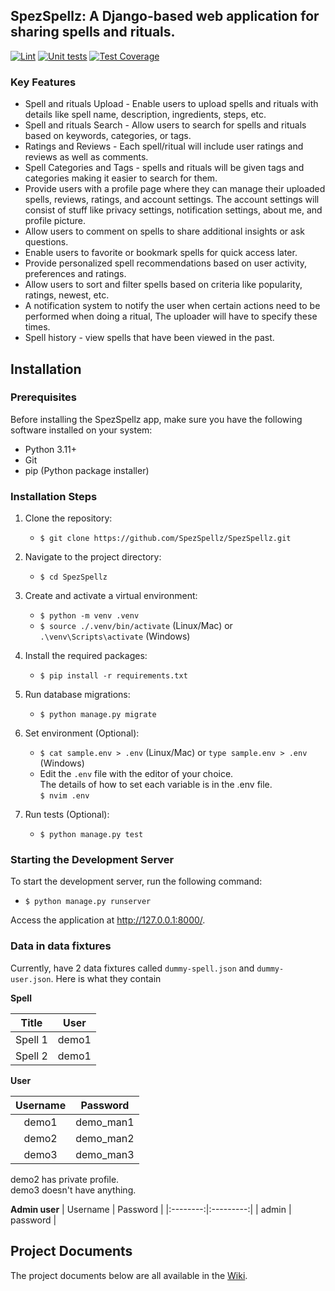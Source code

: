 ## SpezSpellz: A Django-based web application for sharing spells and rituals.
[![Lint](https://github.com/SpezSpellz/SpezSpellz/actions/workflows/lints.yml/badge.svg)](https://github.com/SpezSpellz/SpezSpellz/actions/workflows/lints.yml) [![Unit tests](https://github.com/SpezSpellz/SpezSpellz/actions/workflows/tests.yml/badge.svg)](https://github.com/SpezSpellz/SpezSpellz/actions/workflows/tests.yml)  [![Test Coverage](https://img.shields.io/endpoint?logo=onlyoffice&url=https%3A%2F%2Fgist.githubusercontent.com%2FPawat-Sarnchawanakit%2F74324528e3a6e88099627fcb0455dc5b%2Fraw)](https://github.com/SpezSpellz/SpezSpellz/actions/workflows/coverage.yml)
### Key Features
- Spell and rituals Upload - Enable users to upload spells and rituals with details like spell name, description, ingredients, steps, etc.
- Spell and rituals Search - Allow users to search for spells and rituals based on keywords, categories, or tags.
- Ratings and Reviews - Each spell/ritual will include user ratings and reviews as well as comments.
- Spell Categories and Tags - spells and rituals will be given tags and categories making it easier to search for them.
- Provide users with a profile page where they can manage their uploaded spells, reviews, ratings, and account settings. The account settings will consist of stuff like privacy settings, notification settings, about me, and profile picture.
- Allow users to comment on spells to share additional insights or ask questions.
- Enable users to favorite or bookmark spells for quick access later.
- Provide personalized spell recommendations based on user activity, preferences and ratings.
- Allow users to sort and filter spells based on criteria like popularity, ratings, newest, etc.
- A notification system to notify the user when certain actions need to be performed when doing a ritual, The uploader will have to specify these times.
- Spell history - view spells that have been viewed in the past.
## Installation
### Prerequisites
Before installing the SpezSpellz app, make sure you have the following software installed on your system:

- Python 3.11+
- Git
- pip (Python package installer)

### Installation Steps

1. Clone the repository:
   - `$ git clone https://github.com/SpezSpellz/SpezSpellz.git`

2. Navigate to the project directory:
   - `$ cd SpezSpellz`

3. Create and activate a virtual environment:
   - `$ python -m venv .venv`
   - `$ source ./.venv/bin/activate` (Linux/Mac) or `.\venv\Scripts\activate` (Windows)

4. Install the required packages:
   - `$ pip install -r requirements.txt`

5. Run database migrations:
   - `$ python manage.py migrate`
6. Set environment (Optional):
   - `$ cat sample.env > .env` (Linux/Mac) or `type sample.env > .env` (Windows)
   - Edit the `.env` file with the editor of your choice.  
   The details of how to set each variable is in the .env file.  
   `$ nvim .env`
7. Run tests (Optional):
   - `$ python manage.py test`

### Starting the Development Server
To start the development server, run the following command:

- `$ python manage.py runserver`

Access the application at <http://127.0.0.1:8000/>.

### Data in data fixtures
Currently, have 2 data fixtures called `dummy-spell.json` and `dummy-user.json`.
Here is what they contain

**Spell**

|  Title  |User |
|:-------:|:---:|
| Spell 1 |demo1|
| Spell 2 |demo1|

**User**

| Username | Password  |
|:--------:|:---------:|
|  demo1   | demo_man1 |
|  demo2   | demo_man2 |
|  demo3   | demo_man3 |

demo2 has private profile. <br>
demo3 doesn't have anything.

**Admin user**
| Username | Password  |
|:--------:|:---------:|
| admin    | password  |

## Project Documents
The project documents below are all available in the [Wiki](../../wiki/Home).
